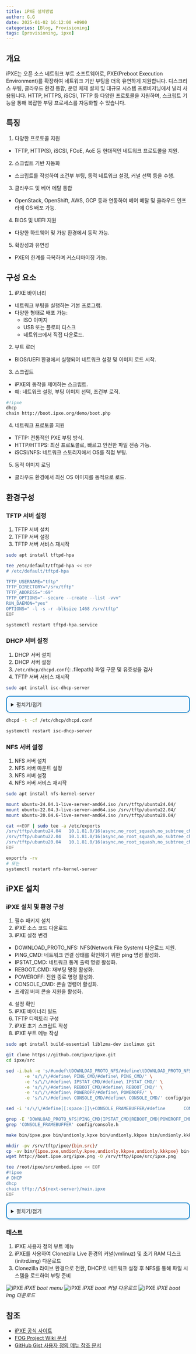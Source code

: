 ```yaml
---
title: iPXE 설치방법
author: G.G
date: 2025-01-02 16:12:00 +0900
categories: [Blog, Provisioning]
tags: [provisioning, ipxe]
---
```


## 개요
iPXE는 오픈 소스 네트워크 부트 소프트웨어로, PXE(Preboot Execution Environment)를 확장하여 네트워크 기반 부팅을 더욱 유연하게 지원합니다. 디스크리스 부팅, 클라우드 환경 통합, 운영 체제 설치 및 대규모 시스템 프로비저닝에서 널리 사용됩니다. HTTP, HTTPS, iSCSI, TFTP 등 다양한 프로토콜을 지원하며, 스크립트 기능을 통해 복잡한 부팅 프로세스를 자동화할 수 있습니다.

## 특징
1. 다양한 프로토콜 지원
- TFTP, HTTP(S), iSCSI, FCoE, AoE 등 현대적인 네트워크 프로토콜을 지원.

2. 스크립트 기반 자동화
- 스크립트를 작성하여 조건부 부팅, 동적 네트워크 설정, 커널 선택 등을 수행.

3. 클라우드 및 베어 메탈 통합
- OpenStack, OpenShift, AWS, GCP 등과 연동하여 베어 메탈 및 클라우드 인프라에 OS 배포 가능.

4. BIOS 및 UEFI 지원
- 다양한 하드웨어 및 가상 환경에서 동작 가능.

5. 확장성과 유연성
- PXE의 한계를 극복하며 커스터마이징 가능.

## 구성 요소
1. iPXE 바이너리
- 네트워크 부팅을 실행하는 기본 프로그램.
- 다양한 형태로 배포 가능:
  - ISO 이미지
  - USB 또는 플로피 디스크
  - 네트워크에서 직접 다운로드.

2. 부트 로더
- BIOS/UEFI 환경에서 실행되어 네트워크 설정 및 이미지 로드 시작.

3. 스크립트
- iPXE의 동작을 제어하는 스크립트.
- 예: 네트워크 설정, 부팅 이미지 선택, 조건부 로직.

```bash
#!ipxe
dhcp
chain http://boot.ipxe.org/demo/boot.php
```

4. 네트워크 프로토콜 지원
- TFTP: 전통적인 PXE 부팅 방식.
- HTTP/HTTPS: 최신 프로토콜로, 빠르고 안전한 파일 전송 가능.
- iSCSI/NFS: 네트워크 스토리지에서 OS를 직접 부팅.

5. 동적 이미지 로딩
- 클라우드 환경에서 최신 OS 이미지를 동적으로 로드.

## 환경구성

### TFTP 서버 설정
1. TFTP 서버 설치
2. TFTP 서버 설정
3. TFTP 서버 서비스 재시작

```bash
sudo apt install tftpd-hpa
```

```bash
tee /etc/default/tftpd-hpa << EOF
# /etc/default/tftpd-hpa

TFTP_USERNAME="tftp"
TFTP_DIRECTORY="/srv/tftp"
TFTP_ADDRESS=":69"
TFTP_OPTIONS="--secure --create --list -vvv"
RUN_DAEMON="yes"
OPTIONS=" -l -s -r -blksize 1468 /srv/tftp"
EOF
```

```bash
systemctl restart tftpd-hpa.service
```

### DHCP 서버 설정
1. DHCP 서버 설치
2. DHCP 서버 설정
3. `/etc/dhcp/dhcpd.conf`{: .filepath} 파일 구문 및 유효성을 검사
4. TFTP 서버 서비스 재시작

```bash
sudo apt install isc-dhcp-server
```

<details markdown="block" style="margin: 1em 0; padding: 0.8em; border: 2px solid #007acc; border-radius: 10px; background-color: #f5faff; box-shadow: 0 2px 5px rgba(0, 0, 0, 0.1);">
  <summary>
    펼치기/접기
  </summary>

```bash
IPADD=$(hostname -I | awk '{print $1}')
IPGW=$(ip route | grep default | head -n 1 | awk '{print $3}')
IPADD_PREFIX=$(echo $IPADD | sed 's/\.[0-9]*$//')

cat << EOF >> /etc/dhcp/dhcpd.conf
option space PXE;
option PXE.mtftp-ip    code 1 = ip-address;
option PXE.mtftp-cport code 2 = unsigned integer 16;
option PXE.mtftp-sport code 3 = unsigned integer 16;
option PXE.mtftp-tmout code 4 = unsigned integer 8;
option PXE.mtftp-delay code 5 = unsigned integer 8;
option arch code 93 = unsigned integer 16; # RFC4578

use-host-decl-names on;
ddns-update-style interim;
ignore client-updates;
next-server 10.1.81.3;
authoritative;

subnet 10.1.0.0 netmask 255.255.0.0 {
    option routers $IPGW;
    option subnet-mask 255.255.0.0;
    option domain-name-servers 1.1.1.1, 8.8.8.8;
    option time-offset 32400;     # Timezone: Asia/Seoul
    default-lease-time 600;
    max-lease-time 7200;
    range $IPADD_PREFIX.100 $IPADD_PREFIX.200;
    next-server 10.1.81.3;
 
    class "UEFI-32-1" {
    match if substring(option vendor-class-identifier, 0, 20) = "PXEClient:Arch:00006";
    filename "ipxe/bin/ipxe.efi";
    }

    class "UEFI-32-2" {
    match if substring(option vendor-class-identifier, 0, 20) = "PXEClient:Arch:00002";
     filename "ipxe/bin/ipxe.efi";
    }

    class "UEFI-64-1" {
    match if substring(option vendor-class-identifier, 0, 20) = "PXEClient:Arch:00007";
     filename "ipxe/bin/ipxe.efi";
    }

    class "UEFI-64-2" {
    match if substring(option vendor-class-identifier, 0, 20) = "PXEClient:Arch:00008";
    filename "ipxe/bin/ipxe.efi";
    }

    class "UEFI-64-3" {
    match if substring(option vendor-class-identifier, 0, 20) = "PXEClient:Arch:00009";
     filename "ipxe/bin/ipxe.efi";
    }

    class "Legacy" {
    match if substring(option vendor-class-identifier, 0, 20) = "PXEClient:Arch:00000";
    filename "ipxe/bin/undionly.kkpxe";
    }
}
EOF
```

</details>

```bash
dhcpd -t -cf /etc/dhcp/dhcpd.conf
```

```bash
systemctl restart isc-dhcp-server
```

### NFS 서버 설정
1. NFS 서버 설치
2. NFS 서버 마운트 설정
3. NFS 서버 설정
4. NFS 서버 서비스 재시작

```bash
sudo apt install nfs-kernel-server
```

```bash
mount ubuntu-24.04.1-live-server-amd64.iso /srv/tftp/ubuntu24.04/
mount ubuntu-22.04.3-live-server-amd64.iso /srv/tftp/ubuntu22.04/
mount ubuntu-20.04.6-live-server-amd64.iso /srv/tftp/ubuntu20.04/
```

```bash
cat <<EOF | sudo tee -a /etc/exports
/srv/tftp/ubuntu24.04   10.1.81.0/16(async,no_root_squash,no_subtree_check,ro)
/srv/tftp/ubuntu22.04   10.1.81.0/16(async,no_root_squash,no_subtree_check,ro)
/srv/tftp/ubuntu20.04   10.1.81.0/16(async,no_root_squash,no_subtree_check,ro)
EOF
```

```bash
exportfs -rv
# 또는
systemctl restart nfs-kernel-server
```

## iPXE 설치

### iPXE 설치 및 환경 구성
1. 필수 패키지 설치
2. iPXE 소스 코드 다운로드
3. iPXE 설정 변경
- DOWNLOAD_PROTO_NFS: NFS(Network File System) 다운로드 지원.
- PING_CMD: 네트워크 연결 상태를 확인하기 위한 ping 명령 활성화.
- IPSTAT_CMD: 네트워크 통계 출력 명령 활성화.
- REBOOT_CMD: 재부팅 명령 활성화.
- POWEROFF: 전원 종료 명령 활성화.
- CONSOLE_CMD: 콘솔 명령어 활성화.
- 프레임 버퍼 콘솔 지원을 활성화.
4. 설정 확인
5. iPXE 바이너리 빌드
6. TFTP 디렉토리 구성
7. iPXE 초기 스크립트 작성
8. iPXE 부트 메뉴 작성

```bash
sudo apt install build-essential liblzma-dev isolinux git
```

```bash
git clone https://github.com/ipxe/ipxe.git
cd ipxe/src
```

```bash
sed -i.bak -e 's/#undef\tDOWNLOAD_PROTO_NFS/#define\tDOWNLOAD_PROTO_NFS/' \
       -e 's/\/\/#define\ PING_CMD/#define\ PING_CMD/' \
       -e 's/\/\/#define\ IPSTAT_CMD/#define\ IPSTAT_CMD/' \
       -e 's/\/\/#define\ REBOOT_CMD/#define\ REBOOT_CMD/' \
       -e 's/\/\/#define\ POWEROFF/#define\ POWEROFF/' \
       -e 's/\/\/#define\ CONSOLE_CMD/#define\ CONSOLE_CMD/' config/general.h
```

```bash
sed -i 's/\/\/#define[[:space:]]\+CONSOLE_FRAMEBUFFER/#define       CONSOLE_FRAMEBUFFER/' config/console.h
```

```bash
grep -E 'DOWNLOAD_PROTO_NFS|PING_CMD|IPSTAT_CMD|REBOOT_CMD|POWEROFF_CMD|CONSOLE_CMD/' config/general.h
grep 'CONSOLE_FRAMEBUFFER' config/console.h
```

```bash
make bin/ipxe.pxe bin/undionly.kpxe bin/undionly.kkpxe bin/undionly.kkkpxe bin-x86_64-efi/ipxe.efi EMBED=/root/ipxe/src/embed.ipxe
```

```bash
mkdir -pv /srv/tftp/ipxe/{bin,src}/
cp -av bin/{ipxe.pxe,undionly.kpxe,undionly.kkpxe,undionly.kkkpxe} bin-x86_64-efi/ipxe.efi /srv/tftp/ipxe/bin/
wget http://boot.ipxe.org/ipxe.png -O /srv/tftp/ipxe/src/ipxe.png
```

```bash
tee /root/ipxe/src/embed.ipxe << EOF
#!ipxe
# DHCP
dhcp
chain tftp://\${next-server}/main.ipxe
EOF
```

<details markdown="block" style="margin: 1em 0; padding: 0.8em; border: 2px solid #007acc; border-radius: 10px; background-color: #f5faff; box-shadow: 0 2px 5px rgba(0, 0, 0, 0.1);">
  <summary>
    펼치기/접기
  </summary>

```bash
#!ipxe
# Background Images
console --x 1024 --y 768 --picture ipxe/src/ipxe.png --left 32 --right 32 --top 32 --bottom 48

# Set Color Fonts
set esc:hex 1b
set bold ${esc:string}[1m
set boldoff ${esc:string}[22m
set fg_off ${esc:string}[0m
set fg_red ${esc:string}[31m
set fg_gre ${esc:string}[32m
set fg_cya ${esc:string}[36m
set fg_whi ${esc:string}[37m

# Set NFS strings
set nfs-server          ${next-server}
set nfs-mount           /srv/tftp
set nfs-path            nfs://${nfs-server}${nfs-mount}
set nfs-root            ${nfs-server}:${nfs-mount}

# HTTP and iSCSI
set iscsi-server        ${next-server}
set http-root           http://${next-server}:3259

:start
menu iPXE boot menu options
item --gap --                   ------------------------- Local boot options ------------------------------
item            localboot               Boot to local drive
item --gap --                   ------------------------- Network boot options ----------------------------
item            ubuntu24.04             Install Ubuntu 24.04
item            ubuntu22.04             Install Ubuntu 22.04
item            ubuntu20.04             Install Ubuntu 20.04
item            windows10               Install Windows10
item            restoredisk-u24         Install Clonezilla Restoredisk u24-BareMetal
item            restoredisk-xen24       Install Clonezilla Restoredisk u24-XEN
item            restoredisk-u22         Install Clonezilla Restoredisk u22-BareMetal
item            restoredisk-xen22       Install Clonezilla Restoredisk u22-XEN
item            restoredisk-u20         Install Clonezilla Restoredisk u20-BareMetal
item            restoredisk-xen20       Install Clonezilla Restoredisk u20-XEN
item --gap --                   ------------------------- HPE options -------------------------------------
item            ssa2.60                 Go to HPE Smart Storage Administrator 2.60
item            ssa4.15                 Go to HPE Smart Storage Administrator 4.15
item            gen8                    Go to HPE Service Pack for ProLiant Gen8
item            gen9                    Go to HPE Service Pack for ProLiant Gen9
item --gap --                   ------------------------- Advanced options --------------------------------
item --key c    clonezilla              Go to Clonezilla Live
item --key s    shell                   Go to iPXE Shell
item --key r    reboot                  Reboot
item
item --key x    exit                    Exit iPXE and continue BIOS boot
choose --default localboot --timeout 10000 target && goto ${target}

:localboot
echo ${fg_gre}Continue${fg_off} booting to local drive
goto exit

:shell
echo Type "exit" to return to menu
shell
goto start

:reboot
reboot

:exit
exit

###
### Custom menu entries
###

:clonezilla
kernel clonezilla/live/vmlinuz
initrd clonezilla/live/initrd.img
imgargs vmlinuz boot=live username=user union=overlay components noswap noprompt keyboard-layouts=us locales=en_US.UTF-8 fetch=tftp://${nfs-server}/clonezilla/live/filesystem.squashfs video=1024x768
boot

:restoredisk-u24
kernel clonezilla/live/vmlinuz
initrd clonezilla/live/initrd.img
imgargs vmlinuz boot=live username=user union=overlay config components quiet noswap edd=on nomodeset enforcing=0 noeject fetch=tftp://${nfs-server}/clonezilla/live/filesystem.squashfs ocs_prerun="dhclient -v" ocs_prerun1="echo '1234' | sshfs root@${nfs-server}:/home/partimag /home/partimag -p 22 -o noatime -o ssh_command='ssh -oStrictHostKeyChecking=No' -o password_stdin" ocs_live_run="/usr/sbin/ocs-sr -g auto -e1 auto -e2 -r -j2 -icds -k1 -p reboot restoredisk u24-BareMetal sda" keyboard-layouts=NONE ocs_live_batch="no" locales="en_US.UTF-8" nolocales video=1024x768
boot

:restoredisk-xen24
kernel clonezilla/live/vmlinuz
initrd clonezilla/live/initrd.img
imgargs vmlinuz boot=live username=user union=overlay config components quiet noswap edd=on nomodeset enforcing=0 noeject fetch=tftp://${nfs-server}/clonezilla/live/filesystem.squashfs ocs_prerun="dhclient -v" ocs_prerun1="echo '1234' | sshfs root@${nfs-server}:/home/partimag /home/partimag -p 22 -o noatime -o ssh_command='ssh -oStrictHostKeyChecking=No' -o password_stdin" ocs_live_run="/usr/sbin/ocs-sr -g auto -e1 auto -e2 -r -j2 -icds -k1 -p reboot restoredisk u24-XEN sda" keyboard-layouts=NONE ocs_live_batch="no" locales="en_US.UTF-8" nolocales video=1024x768
boot

:restoredisk-u22
kernel clonezilla/live/vmlinuz
initrd clonezilla/live/initrd.img
imgargs vmlinuz boot=live username=user union=overlay config components quiet noswap edd=on nomodeset enforcing=0 noeject fetch=tftp://${nfs-server}/clonezilla/live/filesystem.squashfs ocs_prerun="dhclient -v" ocs_prerun1="echo '1234' | sshfs root@${nfs-server}:/home/partimag /home/partimag -p 22 -o noatime -o ssh_command='ssh -oStrictHostKeyChecking=No' -o password_stdin" ocs_live_run="/usr/sbin/ocs-sr -g auto -e1 auto -e2 -r -j2 -icds -k1 -p reboot restoredisk u22-BareMetal sda" keyboard-layouts=NONE ocs_live_batch="no" locales="en_US.UTF-8" nolocales video=1024x768
boot

:restoredisk-xen22
kernel clonezilla/live/vmlinuz
initrd clonezilla/live/initrd.img
imgargs vmlinuz boot=live username=user union=overlay config components quiet noswap edd=on nomodeset enforcing=0 noeject fetch=tftp://${nfs-server}/clonezilla/live/filesystem.squashfs ocs_prerun="dhclient -v" ocs_prerun1="echo '1234' | sshfs root@${nfs-server}:/home/partimag /home/partimag -p 22 -o noatime -o ssh_command='ssh -oStrictHostKeyChecking=No' -o password_stdin" ocs_live_run="/usr/sbin/ocs-sr -g auto -e1 auto -e2 -r -j2 -icds -k1 -p reboot restoredisk u22-XEN sda" keyboard-layouts=NONE ocs_live_batch="no" locales="en_US.UTF-8" nolocales video=1024x768
boot

:restoredisk-u20
kernel clonezilla/live/vmlinuz
initrd clonezilla/live/initrd.img
imgargs vmlinuz boot=live username=user union=overlay config components quiet noswap edd=on nomodeset enforcing=0 noeject fetch=tftp://${nfs-server}/clonezilla/live/filesystem.squashfs ocs_prerun="dhclient -v" ocs_prerun1="echo '1234' | sshfs root@${nfs-server}:/home/partimag /home/partimag -p 22 -o noatime -o ssh_command='ssh -oStrictHostKeyChecking=No' -o password_stdin" ocs_live_run="/usr/sbin/ocs-sr -g auto -e1 auto -e2 -r -j2 -icds -k1 -p reboot restoredisk u20-BareMetal sda" keyboard-layouts=NONE ocs_live_batch="no" locales="en_US.UTF-8" nolocales video=1024x768
boot

:restoredisk-xen20
kernel clonezilla/live/vmlinuz
initrd clonezilla/live/initrd.img
imgargs vmlinuz boot=live username=user union=overlay config components quiet noswap edd=on nomodeset enforcing=0 noeject fetch=tftp://${nfs-server}/clonezilla/live/filesystem.squashfs ocs_prerun="dhclient -v" ocs_prerun1="echo '1234' | sshfs root@${nfs-server}:/home/partimag /home/partimag -p 22 -o noatime -o ssh_command='ssh -oStrictHostKeyChecking=No' -o password_stdin" ocs_live_run="/usr/sbin/ocs-sr -g auto -e1 auto -e2 -r -j2 -icds -k1 -p reboot restoredisk u20-XEN sda" keyboard-layouts=NONE ocs_live_batch="no" locales="en_US.UTF-8" nolocales video=1024x768
boot

:ubuntu22.04
kernel ubuntu22.04/casper/vmlinuz
initrd ubuntu22.04/casper/initrd
imgargs vmlinuz initrd=initrd ip=dhcp nfsroot=${nfs-root}/ubuntu24.04 netboot=nfs boot=casper maybe-ubiquity quiet splash video=1024x768 --- 
boot

:ubuntu22.04
kernel ubuntu22.04/casper/vmlinuz
initrd ubuntu22.04/casper/initrd
imgargs vmlinuz initrd=initrd ip=dhcp nfsroot=${nfs-root}/ubuntu22.04 netboot=nfs boot=casper maybe-ubiquity quiet splash video=1024x768 --- 
boot

:ubuntu20.04
kernel ubuntu20.04/casper/vmlinuz
initrd ubuntu20.04/casper/initrd
imgargs vmlinuz initrd=initrd ip=dhcp nfsroot=${nfs-root}/ubuntu20.04 netboot=nfs boot=casper maybe-ubiquity quiet splash video=1024x768
boot

:ssa2.60
kernel ssa2.60/system/vmlinuz
initrd ssa2.60/system/initrd.img
imgargs vmlinuz initrd=initrd.img media=cdrom rw root=/dev/ram0 ramdisk_size=257144 init=/bin/init loglevel=3 ide=nodma ide=noraid pnpbios=off splash=silent showopts TYPE=MANUAL iso1mnt=/mnt/ssa2.60 iso1=nfs://${nfs-server}/srv/tftp/ssaoffline-2.60-18.0.iso iso1opts=timeo=120,nolock,bg,ro video=1024x768
boot

:ssa4.15
kernel ssa4.15/system/vmlinuz
initrd ssa4.15/system/initrd.img
imgargs vmlinuz initrd=initrd.img media=cdrom rw root=/dev/ram0 ramdisk_size=257144 init=/bin/init loglevel=3 ide=nodma ide=noraid pnpbios=off splash=silent showopts TYPE=MANUAL iso1mnt=/mnt/ssa4.15 iso1=nfs://${nfs-server}/srv/tftp/ssaoffline-4.15-6.0.iso iso1opts=timeo=120,nolock,bg,ro video=1024x768
boot

:gen8
kernel spp8/system/vmlinuz
initrd spp8/system/initrd.img
imgargs vmlinuz initrd=initrd.img media=net root=/dev/ram0 splash quiet hp_fibre showopts TYPE=AUTOMATIC AUTOPOWEROFFONSUCCESS=no AUTOREBOOTONSUCCESS=yes iso1=nfs://${nfs-server}/srv/tftp/spp8/spp8.iso iso1mnt=/mnt/bootdevice video=1024x768
boot

:gen9
kernel spp9/system/vmlinuz
initrd spp9/system/initrd.img
imgargs vmlinuz initrd=initrd.img media=net root=/dev/ram0 splash quiet hp_fibre showopts TYPE=AUTOMATIC AUTOPOWEROFFONSUCCESS=no AUTOREBOOTONSUCCESS=yes iso1=nfs://${nfs-server}/srv/tftp/spp9/spp9.iso iso1mnt=/mnt/bootdevice video=1024x768
boot
```

</details>

### 테스트
1. iPXE 사용자 정의 부트 메뉴
2. iPXE를 사용하여 Clonezilla Live 환경의 커널(vmlinuz) 및 초기 RAM 디스크(initrd.img) 다운로드
3. Clonezilla 라이브 환경으로 전환, DHCP로 네트워크 설정 후 NFS를 통해 파일 시스템을 로드하여 부팅 준비

![iPXE](/assets/img/2025-01-02/iPXE_1.png)
_iPXE boot menu_
![iPXE](/assets/img/2025-01-02/iPXE_2.png)
_iPXE boot 커널 다운로드_
![iPXE](/assets/img/2025-01-02/iPXE_3.png)
_iPXE boot img 다운로드_

## 참조
- [iPXE 공식 사이트](https://ipxe.org/)
- [FOG Project Wiki 문서](https://wiki.fogproject.org/wiki/index.php/BIOS_and_UEFI_Co-Existence)
- [GitHub Gist 사용자 정의 메뉴 참조 문서](https://gist.github.com/rikka0w0/50895b82cbec8a3a1e8c7707479824c1)

